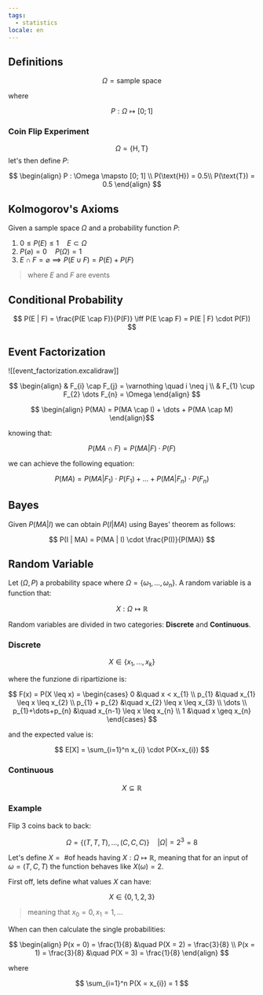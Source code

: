 ```yaml
---
tags:
  - statistics
locale: en
---
```


## Definitions

$$
\Omega = \text{sample space}
$$

where

$$
P : \Omega \mapsto [0; 1]
$$

### Coin Flip Experiment

$$
\Omega = \{ \text{H}, \text{T} \}
$$
let's then define $P$:

$$
\begin{align}
P : \Omega \mapsto [0; 1] \\
P(\text{H}) = 0.5\\
P(\text{T}) = 0.5
\end{align}
$$

## Kolmogorov's Axioms

Given a sample space $\Omega$ and a probability function $P$:

1. $0\leq P(E)\leq 1 \quad E \subset \Omega$
2. $P(\varnothing) = 0 \quad P(\Omega) = 1$
3. $E \cap F = \varnothing \implies P(E \cup F) = P(E) + P(F)$

> where $E$ and $F$ are events


## Conditional Probability


$$
P(E | F) = \frac{P(E \cap F)}{P(F)} \iff P(E \cap F) = P(E | F) \cdot P(F))
$$

## Event Factorization

![[event_factorization.excalidraw]]

$$
\begin{align}
& F_{i} \cap F_{j} = \varnothing \quad i \neq j \\
& F_{1} \cup F_{2} \dots F_{n} = \Omega
\end{align}
$$

$$
\begin{align}
P(MA) = P(MA \cap I) + \dots + P(MA \cap M)
\end{align}$$

knowing that:

$$
P(MA \cap F) = P(MA | F) \cdot P(F)
$$

we can achieve the following equation:

$$
P(MA) = P(MA | F_{1}) \cdot P(F_{1}) + \dots + P(MA | F_{n}) \cdot P(F_{n})
$$

## Bayes

Given $P(MA | I)$ we can obtain $P(I | MA)$ using Bayes' theorem as follows:

$$
P(I | MA) = P(MA | I) \cdot \frac{P(I)}{P(MA)}
$$

## Random Variable

Let $(\Omega, P)$ a probability space where $\Omega = \{ \omega_{1}, \dots, \omega_{n} \}$. A random variable is a function that:

$$
X : \Omega \mapsto \mathbb{R}
$$

Random variables are divided in two categories: **Discrete** and **Continuous**.

### Discrete

$$
X \in \{ x_{1}, \dots, x_{k} \}
$$

where the funzione di ripartizione is:

$$
F(x) = P(X \leq x) = \begin{cases}
0 &\quad x < x_{1} \\
p_{1} &\quad x_{1} \leq x \leq x_{2} \\
p_{1} + p_{2} &\quad x_{2} \leq x \leq x_{3} \\
\dots \\
p_{1}+\dots+p_{n} &\quad x_{n-1} \leq x \leq x_{n} \\
1 &\quad x \geq x_{n}
\end{cases}
$$

and the expected value is:

$$
E[X] = \sum_{i=1}^n x_{i} \cdot P(X=x_{i})
$$

### Continuous

$$
X \subseteq \mathbb{R}
$$

### Example

Flip 3 coins back to back:

$$
\Omega = \{ (T,T,T), \dots, (C,C,C) \} \quad |\Omega| = 2^3 = 8
$$

Let's define $X = \text{ \# of heads}$ having $X : \Omega \mapsto \mathbb{R}$, meaning that for an input of $\omega = (T,C,T)$ the function behaves like $X(\omega) = 2$.

First off, lets define what values $X$ can have: 

$$
X \in \{ 0,1,2,3 \}
$$

> meaning that $x_{0}=0, x_{1}=1, \dots$

When can then calculate the single probabilities:

$$
\begin{align}
P(x = 0) = \frac{1}{8} &\quad P(X = 2) = \frac{3}{8} \\
P(x = 1) = \frac{3}{8} &\quad P(X = 3) = \frac{1}{8}
\end{align}
$$

where

$$
\sum_{i=1}^n P(X = x_{i}) = 1
$$

